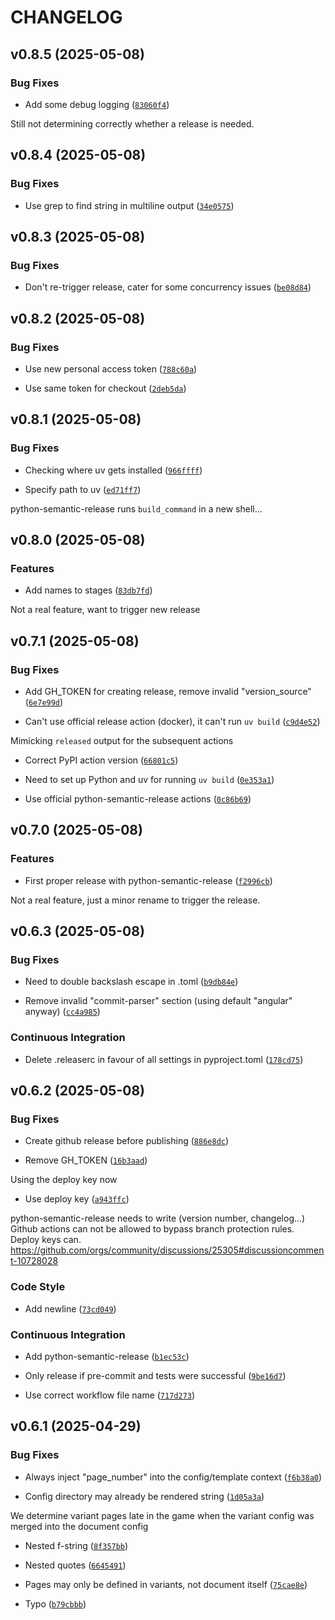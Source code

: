 # CHANGELOG


## v0.8.5 (2025-05-08)

### Bug Fixes

- Add some debug logging
  ([`83060f4`](https://github.com/pythonnz/pdfbaker/commit/83060f4d06425dd184f712795b3e94003003d32e))

Still not determining correctly whether a release is needed.


## v0.8.4 (2025-05-08)

### Bug Fixes

- Use grep to find string in multiline output
  ([`34e0575`](https://github.com/pythonnz/pdfbaker/commit/34e05755f267d1fe2e69a7a6eba62d46e77dac48))


## v0.8.3 (2025-05-08)

### Bug Fixes

- Don't re-trigger release, cater for some concurrency issues
  ([`be08d84`](https://github.com/pythonnz/pdfbaker/commit/be08d84b1ccfd5ffea1c213c44392ce6133dc6f7))


## v0.8.2 (2025-05-08)

### Bug Fixes

- Use new personal access token
  ([`788c60a`](https://github.com/pythonnz/pdfbaker/commit/788c60af19f535ae3211a9a8f5608b1ddc9bef64))

- Use same token for checkout
  ([`2deb5da`](https://github.com/pythonnz/pdfbaker/commit/2deb5da71207f0fef118e3e83339641123844d69))


## v0.8.1 (2025-05-08)

### Bug Fixes

- Checking where uv gets installed
  ([`966ffff`](https://github.com/pythonnz/pdfbaker/commit/966ffff0ff5cf04e93a944b0848d31a252d925ad))

- Specify path to uv
  ([`ed71ff7`](https://github.com/pythonnz/pdfbaker/commit/ed71ff7494504798af94db2c5ecef4b538cb86f3))

python-semantic-release runs `build_command` in a new shell...


## v0.8.0 (2025-05-08)

### Features

- Add names to stages
  ([`83db7fd`](https://github.com/pythonnz/pdfbaker/commit/83db7fd562153865d7bcc916b2d0c7fd79374ed0))

Not a real feature, want to trigger new release


## v0.7.1 (2025-05-08)

### Bug Fixes

- Add GH_TOKEN for creating release, remove invalid "version_source"
  ([`6e7e99d`](https://github.com/pythonnz/pdfbaker/commit/6e7e99d8f73000e1f7617cd2fe12b5b281c478ce))

- Can't use official release action (docker), it can't run `uv build`
  ([`c9d4e52`](https://github.com/pythonnz/pdfbaker/commit/c9d4e52d035912fb4a2706d80da9312e0024bac7))

Mimicking `released` output for the subsequent actions

- Correct PyPI action version
  ([`66801c5`](https://github.com/pythonnz/pdfbaker/commit/66801c52f581ba72c5dc21420c8db0488d27bcb4))

- Need to set up Python and uv for running `uv build`
  ([`0e353a1`](https://github.com/pythonnz/pdfbaker/commit/0e353a18bd9c9f540383eafb3901f3963ce5a9d1))

- Use official python-semantic-release actions
  ([`0c86b69`](https://github.com/pythonnz/pdfbaker/commit/0c86b694239b8f333e9dcd21da0886e9a314472d))


## v0.7.0 (2025-05-08)

### Features

- First proper release with python-semantic-release
  ([`f2996cb`](https://github.com/pythonnz/pdfbaker/commit/f2996cbbcfa24cf40996b002e60d828d1471d59d))

Not a real feature, just a minor rename to trigger the release.


## v0.6.3 (2025-05-08)

### Bug Fixes

- Need to double backslash escape in .toml
  ([`b9db84e`](https://github.com/pythonnz/pdfbaker/commit/b9db84e13e89d4a3a956c9a21e1e08b096d66bbd))

- Remove invalid "commit-parser" section (using default "angular" anyway)
  ([`cc4a985`](https://github.com/pythonnz/pdfbaker/commit/cc4a985be47df22a7c5f6da775b7969fdf6af3e8))

### Continuous Integration

- Delete .releaserc in favour of all settings in pyproject.toml
  ([`178cd75`](https://github.com/pythonnz/pdfbaker/commit/178cd7537f72d0e638572d927cf97038971d5840))


## v0.6.2 (2025-05-08)

### Bug Fixes

- Create github release before publishing
  ([`886e8dc`](https://github.com/pythonnz/pdfbaker/commit/886e8dc89804a272b2e5fc165ffd81cfb81de5cb))

- Remove GH_TOKEN
  ([`16b3aad`](https://github.com/pythonnz/pdfbaker/commit/16b3aad7017136cbf9c7552f59daa2f94afab2a1))

Using the deploy key now

- Use deploy key
  ([`a943ffc`](https://github.com/pythonnz/pdfbaker/commit/a943ffc9b628b08cf9c2c6fd318d3745136e1e18))

python-semantic-release needs to write (version number, changelog...) Github actions can not be
  allowed to bypass branch protection rules. Deploy keys can.
  https://github.com/orgs/community/discussions/25305#discussioncomment-10728028

### Code Style

- Add newline
  ([`73cd049`](https://github.com/pythonnz/pdfbaker/commit/73cd049895c1aa2ffed96466b8afe4bb90989275))

### Continuous Integration

- Add python-semantic-release
  ([`b1ec53c`](https://github.com/pythonnz/pdfbaker/commit/b1ec53c3ed869c48fc8fb14732e6330938f83e3f))

- Only release if pre-commit and tests were successful
  ([`9be16d7`](https://github.com/pythonnz/pdfbaker/commit/9be16d7480fbfad45862cc5df895344e0e3f516b))

- Use correct workflow file name
  ([`717d273`](https://github.com/pythonnz/pdfbaker/commit/717d2731c39e9fc82deef9b88184eca3153323bd))


## v0.6.1 (2025-04-29)

### Bug Fixes

- Always inject "page_number" into the config/template context
  ([`f6b38a0`](https://github.com/pythonnz/pdfbaker/commit/f6b38a090d0df1adc20444c6ff8098ec08803e92))

- Config directory may already be rendered string
  ([`1d05a3a`](https://github.com/pythonnz/pdfbaker/commit/1d05a3a891b9873c91871f6d8342bfeaf15976ca))

We determine variant pages late in the game when the variant config was merged into the document
  config

- Nested f-string
  ([`8f357bb`](https://github.com/pythonnz/pdfbaker/commit/8f357bbb4ab4b10a04615b54cc1bb984115b4e38))

- Nested quotes
  ([`6645491`](https://github.com/pythonnz/pdfbaker/commit/664549108b18ffea2f24e1b3bd5d4ef682204ddc))

- Pages may only be defined in variants, not document itself
  ([`75cae8e`](https://github.com/pythonnz/pdfbaker/commit/75cae8e30376c9a9501167d7ad59b41b0b6d25c5))

- Typo
  ([`b79cbbb`](https://github.com/pythonnz/pdfbaker/commit/b79cbbb0d55ba1fa399d1705041be34c759f9f10))
